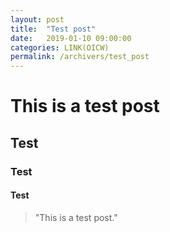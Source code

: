 ```yaml
---
layout: post
title:  "Test post"
date:   2019-01-10 09:00:00
categories: LINK(OICW)
permalink: /archivers/test_post
---
```


# This is a test post

## Test

### Test

#### Test

> "This is a test post."




